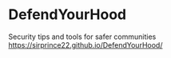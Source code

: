 # DefendYourHood
Security tips and tools for safer communities 
https://sirprince22.github.io/DefendYourHood/
